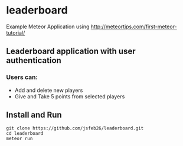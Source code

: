 # leaderboard
Example Meteor Application using http://meteortips.com/first-meteor-tutorial/

## Leaderboard application with user authentication

### Users can:
* Add and delete new players
* Give and Take 5 points from selected players

## Install and Run
```
git clone https://github.com/jsfeb26/leaderboard.git
cd leaderboard
meteor run
```
